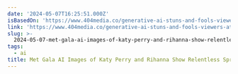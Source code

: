 ```yaml
---
date: '2024-05-07T16:25:51.000Z'
isBasedOn: 'https://www.404media.co/generative-ai-stuns-and-fools-viewers-at-met-gala/'
link: 'https://www.404media.co/generative-ai-stuns-and-fools-viewers-at-met-gala/'
slug: >-
  2024-05-07-met-gala-ai-images-of-katy-perry-and-rihanna-show-relentless-spread-of-ai-j
tags:
  - ai
title: Met Gala AI Images of Katy Perry and Rihanna Show Relentless Spread of AI J
---
```


